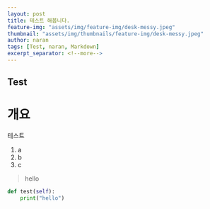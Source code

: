 ```yaml
---
layout: post
title: 테스트 해봅니다.
feature-img: "assets/img/feature-img/desk-messy.jpeg"
thumbnail: "assets/img/thumbnails/feature-img/desk-messy.jpeg"
author: naran
tags: [Test, naran, Markdown]
excerpt_separator: <!--more-->
---
```

 
## Test
 
# 개요
테스트

1. a
2. b
3. c

> hello

```python
def test(self):
    print("hello")
```